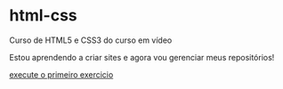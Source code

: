 # html-css
 Curso de HTML5 e CSS3 do curso em vídeo

Estou aprendendo a criar sites e agora vou gerenciar meus repositórios!

<a href="https://dda591.github.io/HTML5-CSS3/exercicios/ex 001/index.html">execute o primeiro exercicio</a>